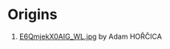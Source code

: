# Origins

1. [E6QmjekX0AIG_WL.jpg](https://twitter.com/horcicaa/status/1415298890950119426?s=21) by Adam HOŘČICA
